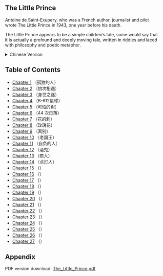 
## The Little Prince

Antoine de Saint-Exupery, who was a French author, journalist and pilot wrote The Little Prince in 1943, one year before his death. 

The Little Prince appears to be a simple children’s tale, some would say that it is actually a profound and deeply moving tale, written in riddles and laced with philosophy and poetic metaphor. 

<details>
    <summary>Chinese Version</summary>
    <p>Antoine de Saint-Exupery 是一位法国作家，同时也是记者、飞行员，他在 1943 年写下《小王子》，那是他去世的前一年。</p>
    <p>《小王子》作为简单的童话故事问世，很多人却说《小王子》是一个意义深远和令人感动的故事，有很多迷一样隐喻，富有诗意和哲学意味。</p>
</details>

## Table of Contents

- [Chapter 1](chapter/01.md) （孤独的人）
- [Chapter 2](chapter/02.md) （初次相遇）
- [Chapter 3](chapter/03.md) （身世之迷）
- [Chapter 4](chapter/04.md) （B-612星球）
- [Chapter 5](chapter/05.md) （可怕的树）
- [Chapter 6](chapter/06.md) （44 次日落）
- [Chapter 7](chapter/07.md) （花的刺）
- [Chapter 8](chapter/08.md) （玫瑰花）
- [Chapter 9](chapter/09.md) （离别）
- [Chapter 10](chapter/10.md) （老国王）
- [Chapter 11](chapter/11.md) （自负的人）
- [Chapter 12](chapter/12.md) （酒鬼）
- [Chapter 13](chapter/13.md) （商人）
- [Chapter 14](chapter/14.md) （点灯人）
- [Chapter 15](chapter/15.md) （）
- [Chapter 16](chapter/16.md) （）
- [Chapter 17](chapter/17.md) （）
- [Chapter 18](chapter/18.md) （）
- [Chapter 19](chapter/19.md) （）
- [Chapter 20](chapter/20.md) （）
- [Chapter 21](chapter/21.md) （）
- [Chapter 22](chapter/22.md) （）
- [Chapter 23](chapter/23.md) （）
- [Chapter 24](chapter/24.md) （）
- [Chapter 25](chapter/25.md) （）
- [Chapter 26](chapter/26.md) （）
- [Chapter 27](chapter/27.md) （）

## Appendix

PDF version download: [The_Little_Prince.pdf](./appendix/The_Little_Prince.pdf)
